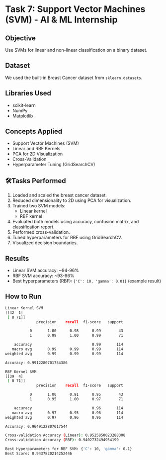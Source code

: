 # Task 7: Support Vector Machines (SVM) - AI & ML Internship

## Objective
Use SVMs for linear and non-linear classification on a binary dataset.

## Dataset
We used the built-in Breast Cancer dataset from `sklearn.datasets`.

## Libraries Used
- scikit-learn
- NumPy
- Matplotlib

## Concepts Applied
- Support Vector Machines (SVM)
- Linear and RBF Kernels
- PCA for 2D Visualization
- Cross-Validation
- Hyperparameter Tuning (GridSearchCV)

## 🛠Tasks Performed
1. Loaded and scaled the breast cancer dataset.
2. Reduced dimensionality to 2D using PCA for visualization.
3. Trained two SVM models:
   - Linear kernel
   - RBF kernel
4. Evaluated both models using accuracy, confusion matrix, and classification report.
5. Performed cross-validation.
6. Tuned hyperparameters for RBF using GridSearchCV.
7. Visualized decision boundaries.

## Results
- Linear SVM accuracy: ~94-96%
- RBF SVM accuracy: ~93-96%
- Best hyperparameters (RBF): `{'C': 10, 'gamma': 0.01}` (example result)

## How to Run
```bash
Linear Kernel SVM
[[42  1]
 [ 0 71]]
              precision    recall  f1-score   support

           0       1.00      0.98      0.99        43
           1       0.99      1.00      0.99        71

    accuracy                           0.99       114
   macro avg       0.99      0.99      0.99       114
weighted avg       0.99      0.99      0.99       114

Accuracy: 0.9912280701754386

RBF Kernel SVM
[[39  4]
 [ 0 71]]
              precision    recall  f1-score   support

           0       1.00      0.91      0.95        43
           1       0.95      1.00      0.97        71

    accuracy                           0.96       114
   macro avg       0.97      0.95      0.96       114
weighted avg       0.97      0.96      0.96       114

Accuracy: 0.9649122807017544

Cross-validation Accuracy (Linear): 0.9525850023288308
Cross-validation Accuracy (RBF): 0.9402732494954199

Best Hyperparameters for RBF SVM: {'C': 10, 'gamma': 0.1}
Best Score: 0.9437820214252446
